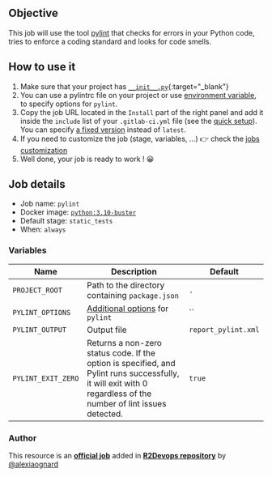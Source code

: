 ## Objective

This job will use the tool [pylint](https://pylint.pycqa.org/en/latest/intro.html) that checks for errors in your Python code, tries to enforce a coding standard and looks for code smells.

## How to use it

1. Make sure that your project has [`__init__.py`](https://docs.python.org/3/tutorial/modules.html){:target="_blank"} 
1. You can use a pylintrc file on your project or use [environment variable](https://pylint.pycqa.org/en/latest/user_guide/run.html), to specify options for `pylint`.
1. Copy the job URL located in the `Install` part of the right panel and add it inside the `include` list of your `.gitlab-ci.yml` file (see the [quick setup](/use-the-hub/#quick-setup)). You can specify [a fixed version](#changelog) instead of `latest`.
1. If you need to customize the job (stage, variables, ...) 👉 check the [jobs
   customization](/use-the-hub/#jobs-customization)
1. Well done, your job is ready to work ! 😀

## Job details

* Job name: `pylint`
* Docker image:
[`python:3.10-buster`](https://hub.docker.com/r/_/python)
* Default stage: `static_tests`
* When: `always`

### Variables

| Name | Description | Default |
| ---- | ----------- | ------- |
| `PROJECT_ROOT` | Path to the directory containing `package.json`  | `.` |
| `PYLINT_OPTIONS` | [Additional options](https://pylint.pycqa.org/en/latest/user_guide/run.html) for `pylint` | `` |
| `PYLINT_OUTPUT` | Output file | `report_pylint.xml` |
| `PYLINT_EXIT_ZERO` | Returns a non-zero status code. If the option is specified, and Pylint runs successfully, it will exit with 0 regardless of the number of lint issues detected. | `true` |


### Author
This resource is an **[official job](https://docs.r2devops.io/faq-labels/)** added in [**R2Devops repository**](https://gitlab.com/r2devops/hub) by [@alexiaognard](https://gitlab.com/alexiaognard)